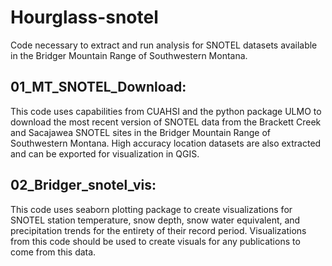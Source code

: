 # Hourglass-snotel
Code necessary to extract and run analysis for SNOTEL datasets available in the Bridger Mountain Range of Southwestern Montana.

## 01_MT_SNOTEL_Download:
This code uses capabilities from CUAHSI and the python package ULMO to download the most recent version of SNOTEL data from the Brackett Creek and Sacajawea SNOTEL sites in the Bridger Mountain Range of Southwestern Montana. High accuracy location datasets are also extracted and can be exported for visualization in QGIS. 

## 02_Bridger_snotel_vis:
This code uses seaborn plotting package to create visualizations for SNOTEL station temperature, snow depth, snow water equivalent, and precipitation trends for the entirety of their record period. Visualizations from this code should be used to create visuals for any publications to come from this data. 
